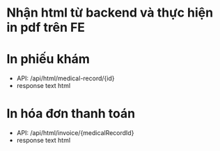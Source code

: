 # Nhận html từ backend và thực hiện in pdf trên FE

# In phiếu khám
- API: /api/html/medical-record/{id}
- response text html

# In hóa đơn thanh toán
- API: /api/html/invoice/{medicalRecordId}
- response text html 